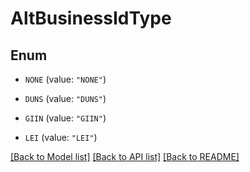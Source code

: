 # AltBusinessIdType

## Enum


* `NONE` (value: `"NONE"`)

* `DUNS` (value: `"DUNS"`)

* `GIIN` (value: `"GIIN"`)

* `LEI` (value: `"LEI"`)


[[Back to Model list]](../README.md#documentation-for-models) [[Back to API list]](../README.md#documentation-for-api-endpoints) [[Back to README]](../README.md)


